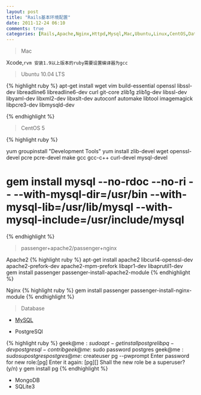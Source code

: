 ```yaml
---
layout: post
title: "Rails基本环境配置"
date: 2011-12-24 06:10
comments: true
categories: [Rails,Apache,Nginx,Httpd,Mysql,Mac,Ubuntu,Linux,CentOS,Database]
---
```



>Mac

Xcode,`rvm 安装1.9以上版本的ruby需要设置编译器为gcc`

>Ubuntu 10.04 LTS

{% highlight ruby %}
apt-get install wget vim build-essential openssl libssl-dev libreadline6 libreadline6-dev curl git-core zlib1g zlib1g-dev libssl-dev libyaml-dev libxml2-dev libxslt-dev autoconf automake libtool imagemagick libpcre3-dev libmysqld-dev



{% endhighlight %}

>CentOS 5

{% highlight ruby %}

yum groupinstall "Development Tools"
yum install zlib-devel wget openssl-devel pcre pcre-devel make gcc gcc-c++ curl-devel mysql-devel

# gem install mysql --no-rdoc --no-ri -- --with-mysql-dir=/usr/bin --with-mysql-lib=/usr/lib/mysql --with-mysql-include=/usr/include/mysql

{% endhighlight %}

>passenger+apache2/passenger+nginx

Apache2
{% highlight ruby %}
 apt-get install apache2 libcurl4-openssl-dev apache2-prefork-dev apache2-mpm-prefork libapr1-dev libaprutil1-dev
 gem install passenger
 passenger-install-apache2-module
{% endhighlight %}

Nginx
{% highlight ruby %}
 gem install passenger
 passenger-install-nginx-module
{% endhighlight %}

> Database

- [MySQL](http://geekontheway.github.com/blog/2011/12/24/install-mysql-server-in-unix-like-operating-system/)

- PostgreSQl

{% highlight ruby %}
geek@me$: sudo apt-get install postgre libpq-dev postgresql-contrib
geek@me$: sudo password postgres
geek@me$: sudo su postgres
	postgres@me:$ createuser pg --pwprompt
	Enter password for new role:[pg]
	Enter it again: [pg][]
	Shall the new role be a superuser? (y/n) y
	gem install pg
{% endhighlight %}

- MongoDB
- SQLite3

